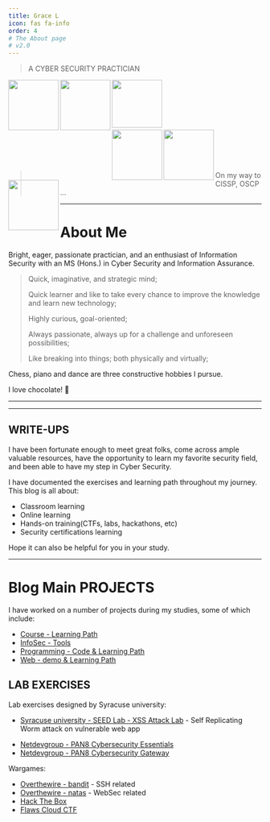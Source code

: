 ```yaml
---
title: Grace L
icon: fas fa-info
order: 4
# The About page
# v2.0
---
```


> A CYBER SECURITY PRACTICIAN

<p align="center">

<img src="https://i.imgur.com/hOFYY7s.png" width="100" align="left"> <img src="https://i.imgur.com/UYv2Cpd.png" width="100" align="left"> <img src="https://i.imgur.com/tIMuMgk.jpg" width="100" height="95" align="left">

</p>

<br>
<br>
<br>
<br>
<br>

<img src="https://i.imgur.com/vMmUZBI.png" width="100" align="left"> <img src="https://i.imgur.com/0SQ0jOP.png" width="100" align="left"> <img src="https://i.imgur.com/K3wKueK.png" width="100" align="left">

<br>
<br>
<br>
<br>

> On my way to CISSP, OSCP ...

---

# About Me

Bright, eager, passionate practician, and an enthusiast of Information Security with an MS (Hons.) in Cyber Security and Information Assurance.

> Quick, imaginative, and strategic mind;
>
> Quick learner and like to take every chance to improve the knowledge and learn new technology;
>
> Highly curious, goal-oriented;
>
> Always passionate, always up for a challenge and unforeseen possibilities;
>
> Like breaking into things; both physically and virtually;

Chess, piano and dance are three constructive hobbies I pursue.

I love chocolate! 🍫  

---

<!-- # EXPERIENCE

- I work at Cyber Defense Group from September 2020 as a Cloud Security Analyst.
- I worked at Amzon AWS from June 2020 as a Data Center Security Sepecialist intern.
- I worked at VUST from Febrary 2019 as a Graduate assistant & Juniors IT Engineer -->

---

## WRITE-UPS

I have been fortunate enough to meet great folks, come across ample valuable resources, have the opportunity to learn my favorite security field, and been able to have my step in Cyber Security.

I have documented the exercises and learning path throughout my journey. This blog is all about:
- Classroom learning
- Online learning
- Hands-on training(CTFs, labs, hackathons, etc)
- Security certifications learning

Hope it can also be helpful for you in your study.

---

# Blog Main PROJECTS

I have worked on a number of projects during my studies, some of which include:
- [Course - Learning Path](https://ocholuo.github.io/posts/CourseREADME/)
- [InfoSec - Tools](https://ocholuo.github.io/posts/InfoSecREADME/)
- [Programming - Code & Learning Path](https://ocholuo.github.io/posts/CodeREADME/)
- [Web - demo & Learning Path](https://ocholuo.github.io/posts/WebREADME/)

<!-- To know more about the projects vist the Projects page using the button below. The page has "Learn More" links to navigate to their respective GitHub repository home pages. -->


## LAB EXERCISES

Lab exercises designed by Syracuse university:
- [Syracuse university - SEED Lab - XSS Attack Lab](https://ocholuo.github.io/posts/SEED-Labs-CrossSiteScripting-Attack-Lab/) - Self Replicating Worm attack on vulnerable web app  
<!-- Set UID Attack Lab - Exploiting setuid and LD_PRELOAD env variable. -->
<!-- MD5 Attack Lab - Attack Merkle Damgard construction of MD5 using collisions. -->
- [Netdevgroup - PAN8 Cybersecurity Essentials](https://ocholuo.github.io/posts/PAN8-Cybersecurity-Essentials/)
- [Netdevgroup - PAN8 Cybersecurity Gateway](https://ocholuo.github.io//posts/PAN8-Cybersecurity-Gateway/)

Wargames:
- [Overthewire - bandit](https://ocholuo.github.io/posts/Overthewire-bandit/) - SSH related
- [Overthewire - natas](https://ocholuo.github.io/posts/Overthewire-natas/) - WebSec related
- [Hack The Box](https://ocholuo.github.io/tags/hackthebox/)
- [Flaws Cloud CTF](https://ocholuo.github.io/tags/Flaws/)

<!-- Leviathan - Based on SetUID.
Narnia - Based on binary exploitation.
Protostar - Based on binary exploitation. -->
